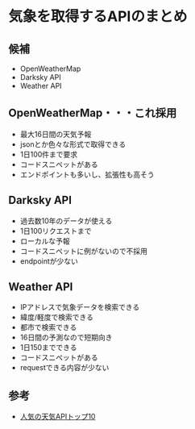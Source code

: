 # 気象を取得するAPIのまとめ

## 候補

- OpenWeatherMap
- Darksky API
- Weather API

## OpenWeatherMap・・・これ採用

- 最大16日間の天気予報
- jsonとか色々な形式で取得できる
- 1日100件まで要求
- コードスニペットがある
- エンドポイントも多いし、拡張性も高そう

## Darksky API

- 過去数10年のデータが使える
- 1日100リクエストまで
- ローカルな予報
- コードスニペットに例がないので不採用
- endpointが少ない

## Weather API

- IPアドレスで気象データを検索できる
- 緯度/軽度で検索できる
- 都市で検索できる
- 16日間の予測なので短期向き
- 1日150までできる
- コードスニペットがある
- requestできる内容が少ない

## 参考

- [人気の天気APIトップ10](https://blog.api.rakuten.net/top-weather-apis-jp/)
